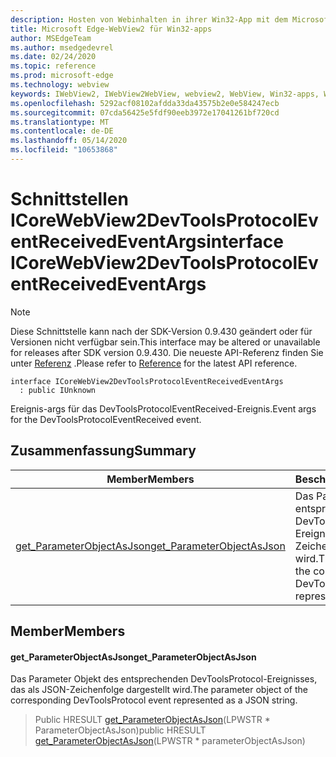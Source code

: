 ```yaml
---
description: Hosten von Webinhalten in ihrer Win32-App mit dem Microsoft Edge WebView2-Steuerelement
title: Microsoft Edge-WebView2 für Win32-apps
author: MSEdgeTeam
ms.author: msedgedevrel
ms.date: 02/24/2020
ms.topic: reference
ms.prod: microsoft-edge
ms.technology: webview
keywords: IWebView2, IWebView2WebView, webview2, WebView, Win32-apps, Win32, Edge, ICoreWebView2, ICoreWebView2Host, Browser-Steuerelement, Edge-HTML
ms.openlocfilehash: 5292acf08102afdda33da43575b2e0e584247ecb
ms.sourcegitcommit: 07cda56425e5fdf90eeb3972e17041261bf720cd
ms.translationtype: MT
ms.contentlocale: de-DE
ms.lasthandoff: 05/14/2020
ms.locfileid: "10653868"
---
```

# <span data-ttu-id="9ca52-104">Schnittstellen ICoreWebView2DevToolsProtocolEventReceivedEventArgs</span><span class="sxs-lookup"><span data-stu-id="9ca52-104">interface ICoreWebView2DevToolsProtocolEventReceivedEventArgs</span></span> 

> [!NOTE]
> <span data-ttu-id="9ca52-105">Diese Schnittstelle kann nach der SDK-Version 0.9.430 geändert oder für Versionen nicht verfügbar sein.</span><span class="sxs-lookup"><span data-stu-id="9ca52-105">This interface may be altered or unavailable for releases after SDK version 0.9.430.</span></span> <span data-ttu-id="9ca52-106">Die neueste API-Referenz finden Sie unter [Referenz](../../../webview2-api-reference.md) .</span><span class="sxs-lookup"><span data-stu-id="9ca52-106">Please refer to [Reference](../../../webview2-api-reference.md) for the latest API reference.</span></span>

```
interface ICoreWebView2DevToolsProtocolEventReceivedEventArgs
  : public IUnknown
```

<span data-ttu-id="9ca52-107">Ereignis-args für das DevToolsProtocolEventReceived-Ereignis.</span><span class="sxs-lookup"><span data-stu-id="9ca52-107">Event args for the DevToolsProtocolEventReceived event.</span></span>

## <span data-ttu-id="9ca52-108">Zusammenfassung</span><span class="sxs-lookup"><span data-stu-id="9ca52-108">Summary</span></span>

 <span data-ttu-id="9ca52-109">Member</span><span class="sxs-lookup"><span data-stu-id="9ca52-109">Members</span></span>                        | <span data-ttu-id="9ca52-110">Beschreibungen</span><span class="sxs-lookup"><span data-stu-id="9ca52-110">Descriptions</span></span>
--------------------------------|---------------------------------------------
[<span data-ttu-id="9ca52-111">get_ParameterObjectAsJson</span><span class="sxs-lookup"><span data-stu-id="9ca52-111">get_ParameterObjectAsJson</span></span>](#get_parameterobjectasjson) | <span data-ttu-id="9ca52-112">Das Parameter Objekt des entsprechenden DevToolsProtocol-Ereignisses, das als JSON-Zeichenfolge dargestellt wird.</span><span class="sxs-lookup"><span data-stu-id="9ca52-112">The parameter object of the corresponding DevToolsProtocol event represented as a JSON string.</span></span>

## <span data-ttu-id="9ca52-113">Member</span><span class="sxs-lookup"><span data-stu-id="9ca52-113">Members</span></span>

#### <span data-ttu-id="9ca52-114">get_ParameterObjectAsJson</span><span class="sxs-lookup"><span data-stu-id="9ca52-114">get_ParameterObjectAsJson</span></span> 

<span data-ttu-id="9ca52-115">Das Parameter Objekt des entsprechenden DevToolsProtocol-Ereignisses, das als JSON-Zeichenfolge dargestellt wird.</span><span class="sxs-lookup"><span data-stu-id="9ca52-115">The parameter object of the corresponding DevToolsProtocol event represented as a JSON string.</span></span>

> <span data-ttu-id="9ca52-116">Public HRESULT [get_ParameterObjectAsJson](#get_parameterobjectasjson)(LPWSTR \* ParameterObjectAsJson)</span><span class="sxs-lookup"><span data-stu-id="9ca52-116">public HRESULT [get_ParameterObjectAsJson](#get_parameterobjectasjson)(LPWSTR \* parameterObjectAsJson)</span></span>

